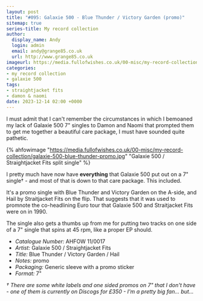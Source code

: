```yaml
---
layout: post
title: "#095: Galaxie 500 - Blue Thunder / Victory Garden (promo)"
sitemap: true
series-title: My record collection
author:
  display_name: Andy
  login: admin
  email: andy@grange85.co.uk
  url: http://www.grange85.co.uk
imageurl: https://media.fullofwishes.co.uk/00-misc/my-record-collection/galaxie-500-blue-thunder-promo.jpg
categories:
- my record collection
- galaxie 500
tags:
- straightjacket fits
- damon & naomi
date: 2023-12-14 02:00 +0000
---
```

I must admit that I can't remember the circumstances in which I bemoaned my lack of Galaxie 500 7" singles to Damon and Naomi that prompted them to get me together a beautiful care package, I must have sounded quite pathetic.

{% ahfowimage "https://media.fullofwishes.co.uk/00-misc/my-record-collection/galaxie-500-blue-thunder-promo.jpg" "Galaxie 500 / Straightjacket Fits split single" %}

I pretty much have now have **everything** that Galaxie 500 put out on a 7" single&dagger; - and most of that is down to that care package. This included.

It's a promo single with Blue Thunder and Victory Garden on the A-side, and Hail by Straitjacket Fits on the flip. That suggests that it was used to promnote the co-headlining Euro tour that Galaxie 500 and Straitjacket Fits were on in 1990.

The single also gets a thumbs up from me for putting two tracks on one side of a 7" single that spins at 45 rpm, like a proper EP should.

 - *Catalogue Number:* AHFOW 11/0017
 - *Artist:* Galaxie 500 / Straightjacket Fits
 - *Title:* Blue Thunder / Victory Garden / Hail
 - *Notes:* promo
 - *Packaging:* Generic sleeve with a promo sticker
 - *Format:* 7"

 _&dagger; There are some white labels and one sided promos on 7" that I don't have - one of them is currently on Discogs for £350 - I'm a pretty big fan... but..._
